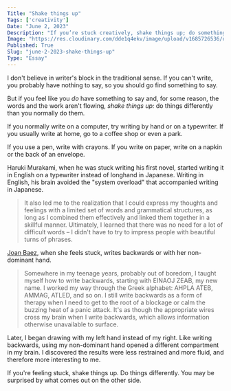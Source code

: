 ```yaml
---
Title: "Shake things up"
Tags: ['creativity']
Date: "June 2, 2023"
Description: "If you’re stuck creatively, shake things up; do something differently."
Image: "https://res.cloudinary.com/dde1q4ekv/image/upload/v1685726536/olivetti-lettera-32_uu8ov0.jpg"
Published: True
Slug: "june-2-2023-shake-things-up"
Type: "Essay"
---
```


I don't believe in writer's block in the traditional sense. If you can't write, you probably have nothing to say, so you should go find something to say.

But if you feel like you *do* have something to say and, for some reason, the words and the work aren't flowing, *shake things up:* do things differently than you normally do them.

If you normally write on a computer, try writing by hand or on a typewriter. If you usually write at home, go to a coffee shop or even a park.

If you use a pen, write with crayons. If you write on paper, write on a napkin or the back of an envelope.

Haruki Murakami, when he was stuck writing his first novel, started writing it in English on a typewriter instead of longhand in Japanese. Writing in English, his brain avoided the "system overload" that accompanied writing in Japanese.

> It also led me to the realization that I could express my thoughts and feelings with a limited set of words and grammatical structures, as long as I combined them effectively and linked them together in a skillful manner. Ultimately, I learned that there was no need for a lot of difficult words – I didn't have to try to impress people with beautiful turns of phrases.
> 

[Joan Baez](https://austinkleon.com/), when she feels stuck, writes backwards or with her non-dominant hand.

> Somewhere in my teenage years, probably out of boredom, I taught myself how to write backwards, starting with EINAOJ ZEAB, my new name. I worked my way through the Greek alphabet: AHPLA ATEB, AMMAG, ATLED, and so on. I still write backwards as a form of therapy when I need to get to the root of a blockage or calm the buzzing heat of a panic attack. It's as though the appropriate wires cross my brain when I write backwards, which allows information otherwise unavailable to surface.

Later, I began drawing with my left hand instead of my right. Like writing backwards, using my non-dominant hand opened a different compartment in my brain. I discovered the results were less restrained and more fluid, and therefore more interesting to me.
> 

If you're feeling stuck, shake things up. Do things differently. You may be surprised by what comes out on the other side.